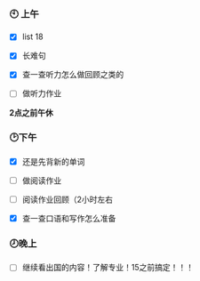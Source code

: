 ### :clock10: 上午

- [x] list 18
- [x] 长难句
- [x] 查一查听力怎么做回顾之类的
- [ ] 做听力作业



**2点之前午休**

### :clock2:下午

- [x] 还是先背新的单词
- [ ] 做阅读作业
- [ ] 阅读作业回顾（2小时左右
- [x] 查一查口语和写作怎么准备



### :clock8:晚上

- [ ] 继续看出国的内容！了解专业！15之前搞定！！！

